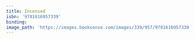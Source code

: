```yaml
---
title: Incensed
isbn: '9781616957339'
binding:
image_path: 'https://images.booksense.com/images/339/957/9781616957339.jpg'
---
```



